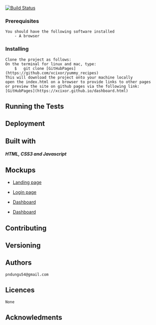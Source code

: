 [![Build Status](https://travis-ci.org/xcixor/yummy_recipes.svg?branch=master)](https://travis-ci.org/xcixor/yummy_recipes)   
### Prerequisites
	You should have the following software installed
        - A browser
### Installing
	Clone the project as follows:
	On the terminal for linux and mac, type: 
		$	git clone [GitHubPages](https://github.com/xcixor/yummy_recipes)
    This will download the project onto your machine locally
	open the index.html on a browser to provide links to other pages 
	or preview the site on github pages via the following link:
	[GitHubPages](https://xcixor.github.io/dashboard.html)

## Running the Tests

## Deployment

## Built with
##### HTML, CSS3 and Javascript

## Mockups
* [Landing page](/designs/wireframes/index_page.png)

* [Login page](/designs/wireframes/login_page.png)

* [Dashboard](/designs/wireframes/dashboard.png)

* [Dashboard](/designs/wireframes/uml.png)

## Contributing

## Versioning
## Authors
	pndungu54@gmail.com
## Licences
	None

## Acknowledments

